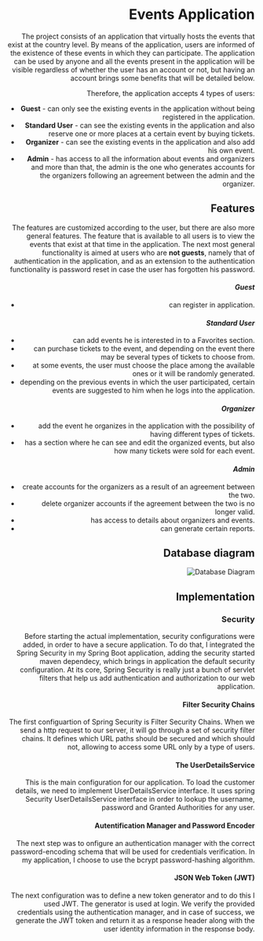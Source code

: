 <div align="right">

# Events Application
The project consists of an application that virtually hosts the events that exist at the country level. By means of the application, users are informed of the existence of these events in which they can participate.
The application can be used by anyone and all the events present in the application will be visible regardless of whether the user has an account or not, but having an account brings some benefits that will be detailed below.


Therefore, the application accepts 4 types of users:
- **Guest** - can only see the existing events in the application without being registered in the application.
- **Standard User** -  can see the existing events in the application and also reserve one or more places at a certain event by buying tickets.
- **Organizer** - can see the existing events in the application and also add his own event.
- **Admin** - has access to all the information about events and organizers and more than that, the admin is the one who generates accounts for the organizers following an agreement between the admin and the organizer.

## Features
The features are customized according to the user, but there are also more general features.
The feature that is available to all users is to view the events that exist at that time in the application.
The next most general functionality is aimed at users who are **not guests**, namely that of authentication in the application, and as an extension to the authentication functionality is password reset in case the user has forgotten his password.
#### _Guest_
- can register in application.

#### _Standard User_
- can add events he is interested in to a Favorites section.
- can purchase tickets to the event, and depending on the event there may be several types of tickets to choose from.
- at some events, the user must choose the place among the available ones or it will be randomly generated.
- depending on the previous events in which the user participated, certain events are suggested to him when he logs into the application.

#### _Organizer_
- add the event he organizes in the application with the possibility of having different types of tickets.
- has a section where he can see and edit the organized events, but also how many tickets were sold for each event.

#### _Admin_
- create accounts for the organizers as a result of an agreement between the two.
- delete organizer accounts if the agreement between the two is no longer valid.
- has access to details about organizers and events.
- can generate certain reports.

## Database diagram
![Database Diagram](https://www.planttext.com/api/plantuml/svg/hLPDRzim3BtxLx0TCCJ0Yc83EXI6OVIqowwx6xB5s49iCv3aDDdI_pv9iHr_fabHtIoIZu-F8k4NfPdKTLbuTnpNeaBOIb4oUOWtU5ZjVGYJA4of81byIPwVVtutdr-DAGeVtMsq3n-Jg0jUaqIHLKrm6yZS6GTsGPeb1TfSM6cX3x27C8JLds_mcWkDFaIHvztf74j3hc2YyZHjGHCaf3MLm8N4L0kgFBKHrPP9La9XSFLXYq1Iv-HvfnG9rLckOotI3MhbmpyFO52lu7u0YSX4fQsfNur5EqNokETcgFxwRGYEl6k5Si7Db91Y03R5MyCBTwRo6_dah2Yk848oOvNukyWcPHepaeS0TaocEPEh7qzFlhLmOvcvHPLAiRLoJuqvrN9wMx5o3DGMlcOxagR7yK21Fl--6gsexzNSZt70iq4j1ola5TeppYKgDLCUnGgPLfrp2zn9VsDdMPfIVIAzn5bIWLUWNb3-GpFGYTbtkF22X7AL1C2fDabD6ao5ifDwocddO6BgABfsDsBSIDJgOtYwASCCfTzxALWoKLprIcq-fjGhIRwWegNuUTsrOfhzDsNX8XP6DAPrd0YpvIOKHyC5zhmzF1oFHeFppUW4SDzsEH3y_X88kEeNG9fPTHZ3jNjoEHuToE1kZ35SkOjG3Pr5DcCwSyKt66uNB64q6_SzZFFOps3qrx43clDkj87108o0pi_8mSpfU7Elv_8r86xXB0dJJbkBCNRyG3qlM77pK_8V)

## Implementation
### Security
Before starting the actual implementation, security configurations were added, in order to have a secure application. To do that, I integrated the Spring Security in my Spring Boot application, adding the security started maven dependecy, which brings in application the default security configuration. At its core, Spring Security is really just a bunch of servlet filters that help us add authentication and authorization to our web application.

#### Filter Security Chains
The first configuartion of Spring Security is Filter Security Chains.
When we send a http request to our server, it will go through a set of security filter chains. 
It defines which URL paths should be secured and which should not, allowing to access some URL only by a type of users. 

#### The UserDetailsService
This is the main configuration for our application. To load the customer details, we need to implement UserDetailsService interface. It uses spring Security UserDetailsService interface in order to lookup the username, password and Granted Authorities for any user.

#### Autentification Manager and Password Encoder
The next step was to onfigure an authentication manager with the correct password-encoding schema that will be used for credentials verification.
In my application, I choose to use the bcrypt password-hashing algorithm.

#### JSON Web Token (JWT)
The next configuration was to define a new token generator and to do this I used JWT. The generator is used at login.
We verify the provided credentials using the authentication manager, and in case of success, we generate the JWT token and return it as a response header along with the user identity information in the response body.

</div>